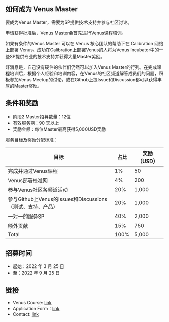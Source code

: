 ## 如何成为 Venus Master要成为Venus Master，需要为SP提供技术支持并参与社区讨论。申请获得批准后，Venus Master会首先进行Venus课程培训。如果有条件的Venus Master 可以在 Venus 核心团队的帮助下在 Calibration 网络上部署 Venus。成功在Calibration上部署Venus的人将为Venus Incubator中的一些SP提供专业的技术支持并获得大量Master奖励。好消息是，自己没有硬件的伙伴们仍然可以加入Venus Master的行列。在完成课程培训后，根据个人经验和培训内容，在Venus的社区频道解答成员们的问题，积极参加Venus Meetup的讨论，或在Github上提Issue和Discussion都可以获得丰厚的Master奖励。## 条件和奖励- 阶段2 Master招募数量：12位- 有效服务期：90 天以上- 奖励金额：每位Master最高获得5,000USD奖励服务目标及奖励分配标准：| 目标   | 占比 | 奖励（USD） || ----------------- | -- | -- || 完成并通过Venus课程    | 1%  | 50 || Venus部署校准网    | 4%  | 200 || 参与Venus社区各频道活动   | 20%  | 1,000 || 参与Github上Venus的Issues和Discussions（测试、支持、产品）    | 20%  | 1,000 || 一对一的服务SP   | 40%  | 2,000 || 额外贡献  | 15%  | 750 || Total    | 100%  | 5,000 |## 招募时间- 起始：2022 年 3 月 25 日- 至：2022 年 9 月 25 日## 链接- Venus Course: [link](https://venus.filecoin.io/zh/master/)- Application Form：[link](http://venusteam.mikecrm.com/KWWYu0F)- Contact: [link](/contact) 